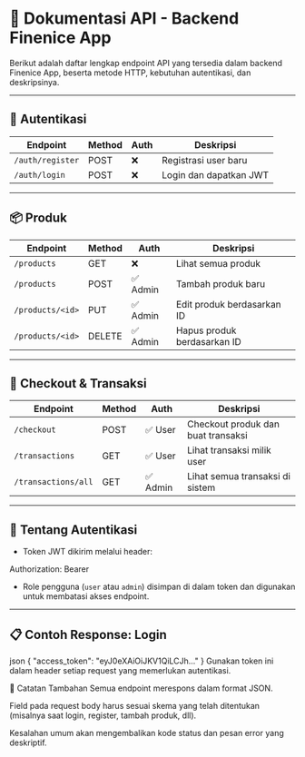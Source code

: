 # 📡 Dokumentasi API - Backend Finenice App

Berikut adalah daftar lengkap endpoint API yang tersedia dalam backend Finenice App, beserta metode HTTP, kebutuhan autentikasi, dan deskripsinya.

---

## 🔐 Autentikasi

| Endpoint         | Method | Auth | Deskripsi                |
|------------------|--------|------|---------------------------|
| `/auth/register` | POST   | ❌   | Registrasi user baru      |
| `/auth/login`    | POST   | ❌   | Login dan dapatkan JWT    |

---

## 📦 Produk

| Endpoint              | Method | Auth  | Deskripsi                         |
|-----------------------|--------|-------|------------------------------------|
| `/products`           | GET    | ❌    | Lihat semua produk                 |
| `/products`           | POST   | ✅ Admin | Tambah produk baru               |
| `/products/<id>`      | PUT    | ✅ Admin | Edit produk berdasarkan ID       |
| `/products/<id>`      | DELETE | ✅ Admin | Hapus produk berdasarkan ID      |

---

## 🛒 Checkout & Transaksi

| Endpoint               | Method | Auth     | Deskripsi                              |
|------------------------|--------|----------|-----------------------------------------|
| `/checkout`            | POST   | ✅ User  | Checkout produk dan buat transaksi      |
| `/transactions`        | GET    | ✅ User  | Lihat transaksi milik user              |
| `/transactions/all`    | GET    | ✅ Admin | Lihat semua transaksi di sistem         |

---

## 🔐 Tentang Autentikasi

- Token JWT dikirim melalui header:

Authorization: Bearer <token>



- Role pengguna (`user` atau `admin`) disimpan di dalam token dan digunakan untuk membatasi akses endpoint.

---

## 📋 Contoh Response: Login

json
{
"access_token": "eyJ0eXAiOiJKV1QiLCJh..."
}
Gunakan token ini dalam header setiap request yang memerlukan autentikasi.

🧾 Catatan Tambahan
Semua endpoint merespons dalam format JSON.

Field pada request body harus sesuai skema yang telah ditentukan (misalnya saat login, register, tambah produk, dll).

Kesalahan umum akan mengembalikan kode status dan pesan error yang deskriptif.